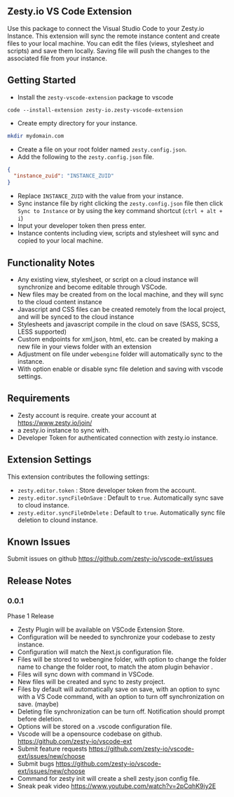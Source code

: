 ## Zesty.io VS Code Extension

Use this package to connect the Visual Studio Code to your Zesty.io Instance. This extension will sync the remote instance content and create files to your local machine. You can edit the files (views, stylesheet and scripts) and save them locally. Saving file will push the changes to the associated file from your instance.

## Getting Started

- Install the `zesty-vscode-extension` package to vscode

```
code --install-extension zesty-io.zesty-vscode-extension
```

- Create empty directory for your instance.

```bash
mkdir mydomain.com
```

- Create a file on your root folder named `zesty.config.json`.
- Add the following to the `zesty.config.json` file.

```json
{
  "instance_zuid": "INSTANCE_ZUID"
}
```

- Replace `INSTANCE_ZUID` with the value from your instance.
- Sync instance file by right clicking the `zesty.config.json` file then click `Sync to Instance` or by using the key command shortcut (`ctrl + alt + i`)
- Input your developer token then press enter.
- Instance contents including view, scripts and stylesheet will sync and copied to your local machine.

## Functionality Notes

- Any existing view, stylesheet, or script on a cloud instance will synchronize and become editable through VSCode.
- New files may be created from on the local machine, and they will sync to the cloud content instance
- Javascript and CSS files can be created remotely from the local project, and will be synced to the cloud instance
- Stylesheets and javascript compile in the cloud on save (SASS, SCSS, LESS supported)
- Custom endpoints for xml,json, html, etc. can be created by making a new file in your views folder with an extension
- Adjustment on file under `webengine` folder will automatically sync to the instance.
- With option enable or disable sync file deletion and saving with vscode settings.

## Requirements

- Zesty account is require. create your account at https://www.zesty.io/join/
- a zesty.io instance to sync with.
- Developer Token for authenticated connection with zesty.io instance.

## Extension Settings

This extension contributes the following settings:

- `zesty.editor.token` : Store developer token from the account.
- `zesty.editor.syncFileOnSave` : Default to `true`. Automatically sync save to cloud instance.
- `zesty.editor.syncFileOnDelete` : Default to `true`. Automatically sync file deletion to clound instance.

## Known Issues

Submit issues on github https://github.com/zesty-io/vscode-ext/issues

## Release Notes

### 0.0.1

Phase 1 Release

- Zesty Plugin will be available on VSCode Extension Store.
- Configuration will be needed to synchronize your codebase to zesty instance.
- Configuration will match the Next.js configuration file.
- Files will be stored to webengine folder, with option to change the folder name to change the folder root, to match the atom plugin behavior .
- Files will sync down with command in VSCode.
- New files will be created and sync to zesty project.
- Files by default will automatically save on save, with an option to sync with a VS Code command, with an option to turn off synchronization on save. (maybe)
- Deleting file synchronization can be turn off. Notification should prompt before deletion.
- Options will be stored on a .vscode configuration file.
- Vscode will be a opensource codebase on github. https://github.com/zesty-io/vscode-ext
- Submit feature requests https://github.com/zesty-io/vscode-ext/issues/new/choose
- Submit bugs https://github.com/zesty-io/vscode-ext/issues/new/choose
- Command for zesty init will create a shell zesty.json config file.
- Sneak peak video https://www.youtube.com/watch?v=2pCqhK9iy2E
